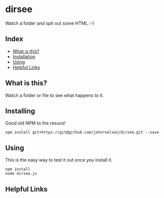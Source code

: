 # dirsee
Watch a folder and spit out some HTML :-)
 
 

## Index
- [What is this?](#what-is-this)
- [Installation](#installing)
- [Using](#using)
- [Helpful Links](#helpful-links)


## What is this?
Watch a folder or file to see what happens to it.


## Installing
Good old NPM to the resuce! 

    npm install git+https://git@github.com/johnrnelson/dirsee.git --save
 
 
 
## Using
This is the easy way to test it out once you install it. 
 
    npm install
    node dirsee.js

## Helpful Links
